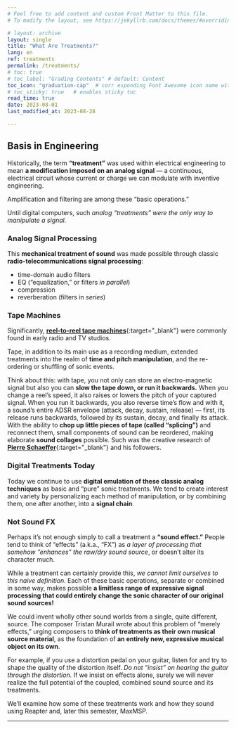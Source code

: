 ```yaml
---
# Feel free to add content and custom Front Matter to this file.
# To modify the layout, see https://jekyllrb.com/docs/themes/#overriding-theme-defaults

# layout: archive   
layout: single   
title: "What Are Treatments?"   
lang: en   
ref: treatments    
permalink: /treatments/   
# toc: true  
# toc_label: "Grading Contents" # default: Content
toc_icon: "graduation-cap"  # corr esponding Font Awesome icon name without the "fa" prefix
# toc_sticky: true   # enables sticky toc  
read_time: true  
date: 2023-08-01  
last_modified_at: 2023-08-28  

---
```


## Basis in Engineering       

Historically, the term **“treatment”** was used within electrical engineering to mean **a modification imposed on an analog signal** — a continuous, electrical circuit whose current or charge we can modulate with inventive engineering. 

Amplification and filtering are among these “basic operations.”  

Until digital computers, such _analog “treatments” were the only way to manipulate a signal._   

### Analog Signal Processing  

This **mechanical treatment of sound** was made possible through classic **radio-telecommunications signal processing**:   

* time-domain audio filters   
* EQ (“equalization,” or filters _in parallel_)  
* compression  
* reverberation (filters in _series_)   

### Tape Machines  

Significantly, [**reel-to-reel tape machines**](https://en.wikipedia.org/wiki/Reel-to-reel_audio_tape_recording){:target="_blank"} were commonly found in early radio and TV studios.  

Tape, in addition to its main use as a recording medium, extended treatments into the realm of **time and pitch manipulation**, and the re-ordering or shuffling of sonic events.   

Think about this: with tape, you not only can store an electro-magnetic signal but also you can **slow the tape down, or run it backwards.** When you change a reel’s speed, it also raises or lowers the pitch of your captured signal. When you run it backwards, you also reverse time’s flow and with it, a sound’s entire ADSR envelope (attack, decay, sustain, release) — first, its release runs backwards, followed by its sustain, decay, and finally its attack. With the ability to **chop up little pieces of tape (called “splicing”)** and reconnect them, small components of sound can be reordered, making elaborate **sound collages** possible. Such was the creative research of [**Pierre Schaeffer**](https://de.wikipedia.org/wiki/Pierre_Schaeffer){:target="_blank"} and his followers.   

### Digital Treatments Today   

Today we continue to use **digital emulation of these classic analog techniques** as basic and “pure” sonic treatments. We tend to create interest and variety by personalizing each method of manipulation, or by combining them, one after another, into a **signal chain**.   

### Not Sound FX  

Perhaps it’s not enough simply to call a treatment a **“sound effect.”** People tend to think of “effects” (a.k.a., “FX”) as _a layer of processing that somehow “enhances” the raw/dry sound source_, or doesn’t alter its character much.  

While a treatment can certainly provide this, _we cannot limit ourselves to this naive definition_. Each of these basic operations, separate or combined in some way, makes possible **a limitless range of expressive signal processing that could entirely change the sonic character of our original sound sources!**  

We could invent wholly other sound worlds from a single, quite different, source. The composer Tristan Murail wrote about this problem of “merely effects,” urging composers to **think of treatments as their own musical source material**, as the foundation of **an entirely new, expressive musical object on its own**.   

For example, if you use a distortion pedal on your guitar, listen for and try to shape the quality of the distortion itself. _Do not “insist” on hearing the guitar through the distortion._ If we insist on effects alone, surely we will never realize the full potential of the coupled, combined sound source and its treatments.   

We’ll examine how some of these treatments work and how they sound using Reapter and, later this semester, MaxMSP.  

* * *   
